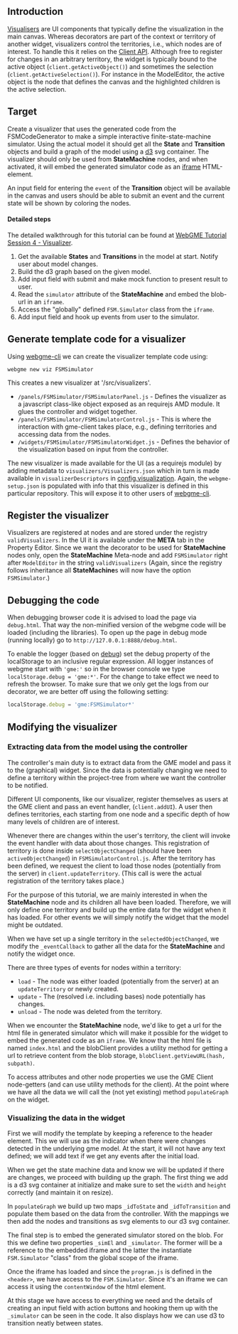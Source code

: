 ## Introduction
[Visualisers](https://github.com/webgme/webgme/wiki/GME-Visualizers) are UI components that typically define the visualization in the 
main canvas. Whereas decorators are part of the context or territory of another widget, visualizers control the territories, i.e., which 
nodes are of interest. To handle this it relies on the [Client API](https://github.com/webgme/webgme/wiki/GME-Client-API#loadingwatching-ie-listening-on-changes-nodes).
Although free to register for changes in an arbitrary territory, the widget is typically bound to the active object (`client.getActiveObject()`) and
sometimes the selection (`client.getActiveSelection()`). For instance in the ModelEditor, the active object is the node that defines the canvas and the highlighted children is the
active selection.

## Target
Create a visualizer that uses the generated code from the FSMCodeGenerator to make a simple interactive finite-state-machine simulator.
Using the actual model it should get all the **State** and **Transition** objects and build a graph of the model using a [d3](https://d3js.org/) svg container.
The visualizer should only be used from **StateMachine** nodes, and when activated, it will embed the generated simulator code as an
[iframe](https://developer.mozilla.org/en-US/docs/Web/HTML/Element/iframe) HTML-element.

An input field for entering the `event` of the **Transition** object will be available in the canvas and users should be able to submit an event and the current state will be
shown by coloring the nodes.

#### Detailed steps

The detailed walkthrough for this tutorial can be found at [WebGME Tutorial Session 4 - Visualizer](https://www.youtube.com/watch?v=3OeFfOrrST8&list=PLhvSjgKmeyjhp4_hnf-xPdCgES56dnMJb&index=6).

1. Get the available **States** and **Transitions** in the model at start. Notify user about model changes.
2. Build the d3 graph based on the given model.
3. Add input field with submit and make mock function to present result to user.
4. Read the `simulator` attribute of the **StateMachine** and embed the blob-url in an `iframe`.
5. Access the "globally" defined `FSM.Simulator` class from the `iframe`.
6. Add input field and hook up events from user to the simulator.

## Generate template code for a visualizer
Using [webgme-cli](https://github.com/webgme/webgme-cli) we can create the visualizer template code using:
 ```
 webgme new viz FSMSimulator
 ```
This creates a new visualizer at '/src/visualizers'. 
- `/panels/FSMSimulator/FSMSimulatorPanel.js` - Defines the visualizer as a javascript class-like object exposed as an requirejs AMD module. It glues the controller and widget together.
- `/panels/FSMSimulator/FSMSimulatorControl.js` - This is where the interaction with gme-client takes place, e.g., defining territories and accessing data from the nodes.
- `/widgets/FSMSimulator/FSMSimulatorWidget.js` - Defines the behavior of the visualization based on input from the controller.

The new visualizer is made available for the UI (as a requirejs module) by adding metadata to `visualizers/Visualizers.json` which in turn is 
made available in `visualizerDescriptors` in [config.visualization](https://github.com/webgme/webgme/tree/master/config#visualization).
Again, the `webgme-setup.json` is populated with info that this visualizer is defined in this particular repository. This will expose it to other users of [webgme-cli](https://github.com/webgme/webgme-cli).

## Register the visualizer
Visualizers are registered at nodes and are stored under the registry `validVisualizers`. In the UI it is available under the **META** tab in the Property Editor.
Since we want the decorator to be used for **StateMachine** nodes only, open the **StateMachine** Meta-node and add `FSMSimulator` right after `ModelEditor` in the string `validVisualizers`
(Again, since the registry follows inheritance all **StateMachine**s will now have the option `FSMSimulator`.)

## Debugging the code
When debugging browser code it is advised to load the page via `debug.html`. That way the non-minified version of the webgme code will be loaded (including the libraries).
To open up the page in debug mode (running locally) go to `http://127.0.0.1:8888/debug.html`.

To enable the logger (based on [debug](https://github.com/visionmedia/debug)) set the debug property of the localStorage to an inclusive regular expression. 
All logger instances of webgme start with `'gme:'` so in the browser console we type `localStorage.debug = 'gme:*'`. For the change to take effect we need to refresh the browser. 
To make sure that we only get the logs from our decorator, we are better off using the following setting:

```javascript
localStorage.debug = 'gme:FSMSimulator*'
```

## Modifying the visualizer

### Extracting data from the model using the controller
The controller's main duty is to extract data from the GME model and pass it to the (graphical) widget. Since the data is potentially changing we need to
define a territory within the project-tree from where we want the controller to be notified.


Different UI components, like our visualizer, register themselves as users at the GME client and pass an event handler, (`client.addUI`). A user then defines territories, each starting from one node
and a specific depth of how many levels of children are of interest.

Whenever there are changes within the user's territory, the client will invoke the event handler
with data about those changes. This registration of territory is done inside `selectObjectChanged` (should have been `activeObjectChanged`) in `FSMSimulatorControl.js`.
After the territory has been defined, we request the client to load those nodes (potentially from the server) in `client.updateTerritory`.
(This call is were the actual registration of the territory takes place.)

For the purpose of this tutorial, we are mainly interested in when the **StateMachine** node and its children all have been loaded. Therefore, we will only define one territory
and build up the entire data for the widget when it has loaded. For other events we will simply notify the widget that the model might be outdated.

When we have set up a single territory in the `selectedObjectChanged`, we modify the `_eventCallback` to gather all the data for the **StateMachine** and notify the
widget once.

There are three types of events for nodes within a territory:

- `load` - The node was either loaded (potentially from the server) at an `updateTerritory` or newly created.
- `update` - The (resolved i.e. including bases) node potentially has changes.
- `unload` - The node was deleted from the territory.

When we encounter the **StateMachine** node, we'd like to get a url for the html file in generated simulator which will make it possible for the
widget to embed the generated code as an `iframe`. We know that the html file is named `index.html` and the blobClient provides a
utility method for getting a url to retrieve content from the blob storage, `blobClient.getViewURL(hash, subpath)`.

To access attributes and other node properties we use the GME Client node-getters (and can use utility methods for the client).
At the point where we have all the data we will call the (not yet existing) method `populateGraph` on the widget.

### Visualizing the data in the widget
First we will modify the template by keeping a reference to the header element. This we will use as the indicator when there were
changes detected in the underlying gme model. At the start, it will not have any text defined; we will add text if we get any events after the initial load.

When we get the state machine data and know we will be updated if there are changes, we proceed with building up the graph.
The first thing we add is a d3 svg container at initialize and make sure to set the `width` and `height` correctly (and maintain it
on resize).

In `populateGraph` we build up two maps `_idToState` and `_idToTransition` and populate them based on the data from the controller.
With the mappings we then add the nodes and transitions as svg elements to our d3 svg container.

The final step is to embed the generated simulator stored on the blob. For this we define two properties `_simEl` and `_simulator`. The former
will be a reference to the embedded iframe and the latter the instantiate `FSM.Simulator` "class" from the global scope of the iframe.

Once the iframe has loaded and since the `program.js` is defined in the `<header>`, we have access to the `FSM.Simulator`. Since it's an iframe
we can access it using the `contentWindow` of the html element.

At this stage we have access to everything we need and the details of creating an input field with action buttons and hooking them up
with the `_simulator` can be seen in the code. It also displays how we can use d3 to transition neatly between states.

